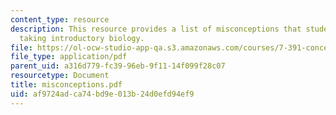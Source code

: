 ```yaml
---
content_type: resource
description: This resource provides a list of misconceptions that students have while
  taking introductory biology.
file: https://ol-ocw-studio-app-qa.s3.amazonaws.com/courses/7-391-concept-centered-teaching-spring-2006/af9724adca74bd9e013b24d0efd94ef9_misconceptions.pdf
file_type: application/pdf
parent_uid: a316d779-fc39-96eb-9f11-14f099f28c07
resourcetype: Document
title: misconceptions.pdf
uid: af9724ad-ca74-bd9e-013b-24d0efd94ef9
---
```

